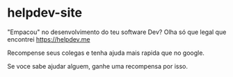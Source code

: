 # helpdev-site

"Empacou" no desenvolvimento do teu software Dev? Olha só que legal que encontrei https://helpdev.me

Recompense seus colegas e tenha ajuda mais rapida que no google.

Se voce sabe ajudar alguem, ganhe uma recompensa por isso.

